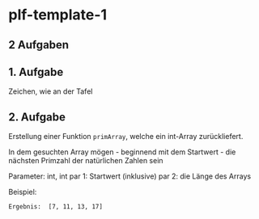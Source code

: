 # plf-template-1

## 2 Aufgaben

## 1. Aufgabe

Zeichen, wie an der Tafel 

## 2. Aufgabe

Erstellung einer Funktion `primArray`, welche ein
int-Array zurückliefert. 

In dem gesuchten Array mögen - beginnend mit dem
Startwert - die nächsten Primzahl der natürlichen Zahlen sein

Parameter: int, int
par 1: Startwert (inklusive)
par 2: die Länge des Arrays

Beispiel:

```primArray (7, 4)
Ergebnis:  [7, 11, 13, 17]
```
